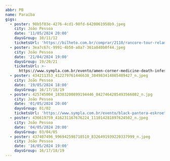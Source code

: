 ```yaml
---
abbr: PB
name: Paraíba
gigs:
  - poster: 98b5f03e-4276-4cd1-98fd-6420061958b9.jpeg
    city: João Pessoa
    date: '11/05/2024 20:00'
    daysGroup: 10/11/12
    ticketsUrl: 'https://bilheto.com.br/comprar/2110/rancore-tour-relampago'
  - poster: 3ea7c67c-9991-4b50-a8a7-361a840b0f44.jpeg
    city: João Pessoa
    date: '21/04/2024 19:00'
    daysGroup: 19/20/21
    ticketsUrl: >-
      https://www.sympla.com.br/evento/amen-corner-medicine-death-infested-blood-e-sodoma/2360774
  - poster: 434211353_412279761446638_384983414865489427_n.jpeg
    city: João Pessoa
    date: '19/05/2024 18:00'
    daysGroup: 16/17/18/19
  - poster: 425745004_18303200899194446_8427464285493566082_n.jpg
    city: João Pessoa
    date: '01/05/2024 20:00'
    daysGroup: 01/02
    ticketsUrl: 'https://www.sympla.com.br/evento/black-pantera-eskroeta-joao-pessoa-pb-vila-do-porto/2307154'
  - poster: 436619759_416231167676224_111014281897624502_n.jpeg
    city: João Pessoa
    date: '04/05/2024 20:00'
    daysGroup: 03/04/05
  - poster: 437407496_996942598718510_8326491939220337999_n.jpeg
    city: João Pessoa
    date: '16/05/2024 19:00'
    daysGroup: 16/17/18/19
---
```


